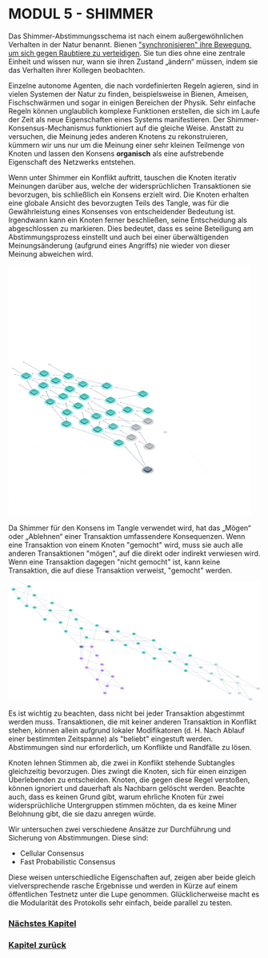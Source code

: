 # MODUL 5  - SHIMMER

Das Shimmer-Abstimmungsschema ist nach einem außergewöhnlichen Verhalten in der Natur benannt. Bienen ["synchronisieren" ihre Bewegung, um sich gegen Raubtiere zu verteidigen](http://digg.com/video/honeybee-nest-shimmering). Sie tun dies ohne eine zentrale Einheit und wissen nur, wann sie ihren Zustand „ändern“ müssen, indem sie das Verhalten ihrer Kollegen beobachten.

Einzelne autonome Agenten, die nach vordefinierten Regeln agieren, sind in vielen Systemen der Natur zu finden, beispielsweise in Bienen, Ameisen, Fischschwärmen und sogar in einigen Bereichen der Physik. Sehr einfache Regeln können unglaublich komplexe Funktionen erstellen, die sich im Laufe der Zeit als neue Eigenschaften eines Systems manifestieren. Der Shimmer-Konsensus-Mechanismus funktioniert auf die gleiche Weise. Anstatt zu versuchen, die Meinung jedes anderen Knotens zu rekonstruieren, kümmern wir uns nur um die Meinung einer sehr kleinen Teilmenge von Knoten und lassen den Konsens **organisch** als eine aufstrebende Eigenschaft des Netzwerks entstehen.

Wenn unter Shimmer ein Konflikt auftritt, tauschen die Knoten iterativ Meinungen darüber aus, welche der widersprüchlichen Transaktionen sie bevorzugen, bis schließlich ein Konsens erzielt wird. Die Knoten erhalten eine globale Ansicht des bevorzugten Teils des Tangle, was für die Gewährleistung eines Konsenses von entscheidender Bedeutung ist. Irgendwann kann ein Knoten ferner beschließen, seine Entscheidung als abgeschlossen zu markieren. Dies bedeutet, dass es seine Beteiligung am Abstimmungsprozess einstellt und auch bei einer überwältigenden Meinungsänderung (aufgrund eines Angriffs) nie wieder von dieser Meinung abweichen wird.

![04_5_1_voting](https://github.com/einfachiota/coordicide/raw/master/assets/04_5_1_voting.gif)

Da Shimmer für den Konsens im Tangle verwendet wird, hat das „Mögen“ oder „Ablehnen“ einer Transaktion umfassendere Konsequenzen. Wenn eine Transaktion von einem Knoten "gemocht" wird, muss sie auch alle anderen Transaktionen "mögen", auf die direkt oder indirekt verwiesen wird. Wenn eine Transaktion dagegen "nicht gemocht" ist, kann keine Transaktion, die auf diese Transaktion verweist, "gemocht" werden.

![04_5_1_reliabale3](https://github.com/einfachiota/coordicide/raw/master/assets/04_5_1_reliabale3.png)

Es ist wichtig zu beachten, dass nicht bei jeder Transaktion abgestimmt werden muss. Transaktionen, die mit keiner anderen Transaktion in Konflikt stehen, können allein aufgrund lokaler Modifikatoren (d. H. Nach Ablauf einer bestimmten Zeitspanne) als "beliebt" eingestuft werden. Abstimmungen sind nur erforderlich, um Konflikte und Randfälle zu lösen.

Knoten lehnen Stimmen ab, die zwei in Konflikt stehende Subtangles gleichzeitig bevorzugen. Dies zwingt die Knoten, sich für einen einzigen Überlebenden zu entscheiden. Knoten, die gegen diese Regel verstoßen, können ignoriert und dauerhaft als Nachbarn gelöscht werden. Beachte auch, dass es keinen Grund gibt, warum ehrliche Knoten für zwei widersprüchliche Untergruppen stimmen möchten, da es keine Miner Belohnung gibt, die sie dazu anregen würde.

Wir untersuchen zwei verschiedene Ansätze zur Durchführung und Sicherung von Abstimmungen. Diese sind:

- Cellular Consensus
- Fast Probabilistic Consensus

Diese weisen unterschiedliche Eigenschaften auf, zeigen aber beide gleich vielversprechende rasche Ergebnisse und werden in Kürze auf einem öffentlichen Testnetz unter die Lupe genommen. Glücklicherweise macht es die Modularität des Protokolls sehr einfach, beide parallel zu testen.

### [Nächstes Kapitel](./04_module_5_3)
### [Kapitel zurück](./04_module_5_1)